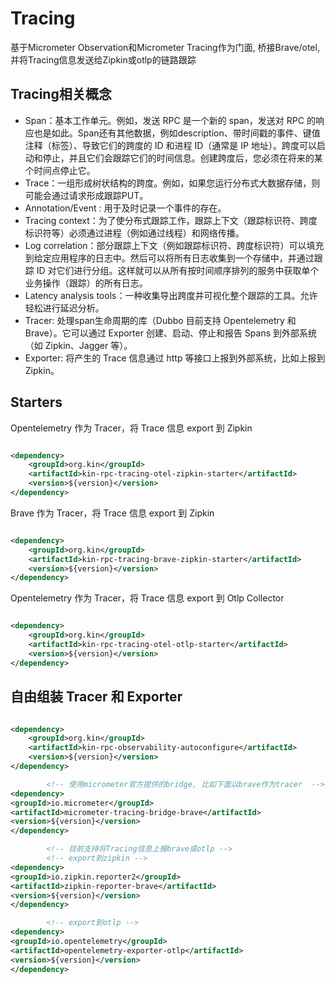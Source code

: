 # Tracing

基于Micrometer Observation和Micrometer Tracing作为门面, 桥接Brave/otel, 并将Tracing信息发送给Zipkin或otlp的链路跟踪

## Tracing相关概念

* Span：基本工作单元。例如，发送 RPC 是一个新的 span，发送对 RPC 的响应也是如此。Span还有其他数据，例如description、带时间戳的事件、键值注释（标签）、导致它们的跨度的
  ID 和进程 ID（通常是 IP 地址）。跨度可以启动和停止，并且它们会跟踪它们的时间信息。创建跨度后，您必须在将来的某个时间点停止它。
* Trace：一组形成树状结构的跨度。例如，如果您运行分布式大数据存储，则可能会通过请求形成跟踪PUT。
* Annotation/Event : 用于及时记录一个事件的存在。
* Tracing context：为了使分布式跟踪工作，跟踪上下文（跟踪标识符、跨度标识符等）必须通过进程（例如通过线程）和网络传播。
* Log correlation：部分跟踪上下文（例如跟踪标识符、跨度标识符）可以填充到给定应用程序的日志中。然后可以将所有日志收集到一个存储中，并通过跟踪
  ID 对它们进行分组。这样就可以从所有按时间顺序排列的服务中获取单个业务操作（跟踪）的所有日志。
* Latency analysis tools：一种收集导出跨度并可视化整个跟踪的工具。允许轻松进行延迟分析。
* Tracer: 处理span生命周期的库（Dubbo 目前支持 Opentelemetry 和 Brave）。它可以通过 Exporter 创建、启动、停止和报告 Spans
  到外部系统（如 Zipkin、Jagger 等）。
* Exporter: 将产生的 Trace 信息通过 http 等接口上报到外部系统，比如上报到 Zipkin。

## Starters

Opentelemetry 作为 Tracer，将 Trace 信息 export 到 Zipkin

```xml

<dependency>
    <groupId>org.kin</groupId>
    <artifactId>kin-rpc-tracing-otel-zipkin-starter</artifactId>
    <version>${version}</version>
</dependency>
```

Brave 作为 Tracer，将 Trace 信息 export 到 Zipkin

```xml

<dependency>
    <groupId>org.kin</groupId>
    <artifactId>kin-rpc-tracing-brave-zipkin-starter</artifactId>
    <version>${version}</version>
</dependency>
```

Opentelemetry 作为 Tracer，将 Trace 信息 export 到 Otlp Collector

```xml

<dependency>
    <groupId>org.kin</groupId>
    <artifactId>kin-rpc-tracing-otel-otlp-starter</artifactId>
    <version>${version}</version>
</dependency>
```

## 自由组装 Tracer 和 Exporter

```xml

<dependency>
    <groupId>org.kin</groupId>
    <artifactId>kin-rpc-observability-autoconfigure</artifactId>
    <version>${version}</version>
</dependency>

        <!-- 使用micrometer官方提供的bridge, 比如下面以brave作为tracer  -->
<dependency>
<groupId>io.micrometer</groupId>
<artifactId>micrometer-tracing-bridge-brave</artifactId>
<version>${version}</version>
</dependency>

        <!-- 目前支持将Tracing信息上报brave或otlp -->
        <!-- export到zipkin -->
<dependency>
<groupId>io.zipkin.reporter2</groupId>
<artifactId>zipkin-reporter-brave</artifactId>
<version>${version}</version>
</dependency>

        <!-- export到otlp -->
<dependency>
<groupId>io.opentelemetry</groupId>
<artifactId>opentelemetry-exporter-otlp</artifactId>
<version>${version}</version>
</dependency>
```